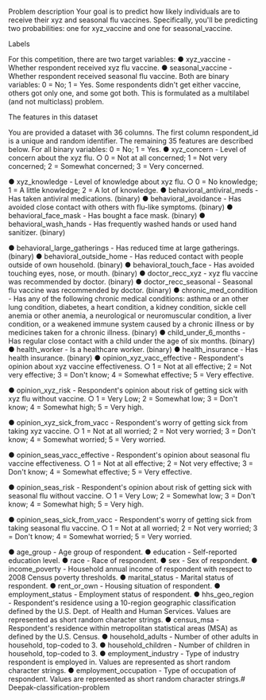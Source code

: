 Problem description
Your goal is to predict how likely individuals are to receive their xyz and seasonal flu
vaccines. Specifically, you'll be predicting two probabilities: one for xyz_vaccine and
one for seasonal_vaccine.

Labels

For this competition, there are two target variables:
● xyz_vaccine - Whether respondent received xyz flu vaccine.
● seasonal_vaccine - Whether respondent received seasonal flu vaccine.
Both are binary variables: 0 = No; 1 = Yes. Some respondents didn't get either
vaccine, others got only one, and some got both. This is formulated as a multilabel
(and not multiclass) problem.

The features in this dataset

You are provided a dataset with 36 columns. The first column respondent_id is a
unique and random identifier. The remaining 35 features are described below.
For all binary variables: 0 = No; 1 = Yes.
● xyz_concern - Level of concern about the xyz flu.
○ 0 = Not at all concerned; 1 = Not very concerned; 2 = Somewhat
concerned; 3 = Very concerned.

● xyz_knowledge - Level of knowledge about xyz flu.
○ 0 = No knowledge; 1 = A little knowledge; 2 = A lot of knowledge.
● behavioral_antiviral_meds - Has taken antiviral medications. (binary)
● behavioral_avoidance - Has avoided close contact with others with flu-like
symptoms. (binary)
● behavioral_face_mask - Has bought a face mask. (binary)
● behavioral_wash_hands - Has frequently washed hands or used hand
sanitizer. (binary)

● behavioral_large_gatherings - Has reduced time at large gatherings.
(binary)
● behavioral_outside_home - Has reduced contact with people outside of own
household. (binary)
● behavioral_touch_face - Has avoided touching eyes, nose, or mouth.
(binary)
● doctor_recc_xyz - xyz flu vaccine was recommended by doctor. (binary)
● doctor_recc_seasonal - Seasonal flu vaccine was recommended by doctor.
(binary)
● chronic_med_condition - Has any of the following chronic medical
conditions: asthma or an other lung condition, diabetes, a heart condition, a
kidney condition, sickle cell anemia or other anemia, a neurological or
neuromuscular condition, a liver condition, or a weakened immune system
caused by a chronic illness or by medicines taken for a chronic illness.
(binary)
● child_under_6_months - Has regular close contact with a child under the age
of six months. (binary)
● health_worker - Is a healthcare worker. (binary)
● health_insurance - Has health insurance. (binary)
● opinion_xyz_vacc_effective - Respondent's opinion about xyz vaccine
effectiveness.
○ 1 = Not at all effective; 2 = Not very effective; 3 = Don't know; 4 =
Somewhat effective; 5 = Very effective.

● opinion_xyz_risk - Respondent's opinion about risk of getting sick with xyz
flu without vaccine.
○ 1 = Very Low; 2 = Somewhat low; 3 = Don't know; 4 = Somewhat high;
5 = Very high.

● opinion_xyz_sick_from_vacc - Respondent's worry of getting sick from
taking xyz vaccine.
○ 1 = Not at all worried; 2 = Not very worried; 3 = Don't know; 4 =
Somewhat worried; 5 = Very worried.

● opinion_seas_vacc_effective - Respondent's opinion about seasonal flu
vaccine effectiveness.
○ 1 = Not at all effective; 2 = Not very effective; 3 = Don't know; 4 =
Somewhat effective; 5 = Very effective.

● opinion_seas_risk - Respondent's opinion about risk of getting sick with
seasonal flu without vaccine.
○ 1 = Very Low; 2 = Somewhat low; 3 = Don't know; 4 = Somewhat high;
5 = Very high.

● opinion_seas_sick_from_vacc - Respondent's worry of getting sick from
taking seasonal flu vaccine.
○ 1 = Not at all worried; 2 = Not very worried; 3 = Don't know; 4 =
Somewhat worried; 5 = Very worried.

● age_group - Age group of respondent.
● education - Self-reported education level.
● race - Race of respondent.
● sex - Sex of respondent.
● income_poverty - Household annual income of respondent with respect to
2008 Census poverty thresholds.
● marital_status - Marital status of respondent.
● rent_or_own - Housing situation of respondent.
● employment_status - Employment status of respondent.
● hhs_geo_region - Respondent's residence using a 10-region geographic
classification defined by the U.S. Dept. of Health and Human Services. Values
are represented as short random character strings.
● census_msa - Respondent's residence within metropolitan statistical areas
(MSA) as defined by the U.S. Census.
● household_adults - Number of other adults in household, top-coded to 3.
● household_children - Number of children in household, top-coded to 3.
● employment_industry - Type of industry respondent is employed in. Values
are represented as short random character strings.
● employment_occupation - Type of occupation of respondent. Values are
represented as short random character strings.# Deepak-classification-problem
